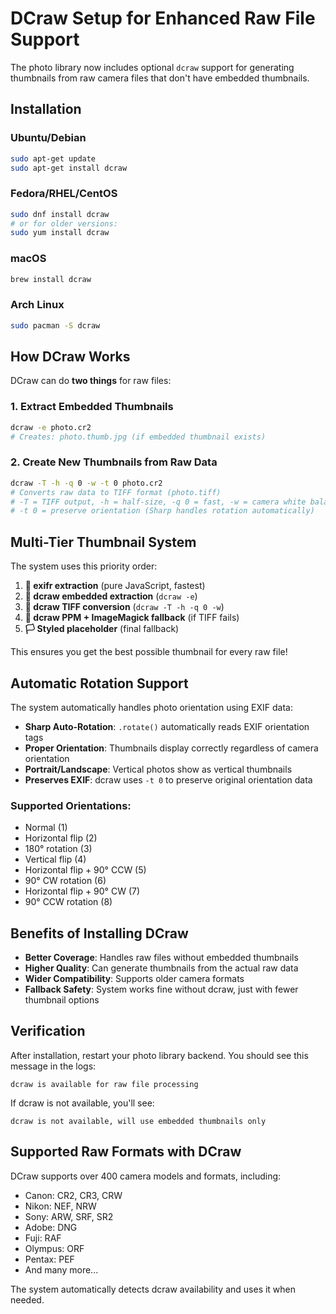 # DCraw Setup for Enhanced Raw File Support

The photo library now includes optional `dcraw` support for generating thumbnails from raw camera files that don't have embedded thumbnails.

## Installation

### Ubuntu/Debian
```bash
sudo apt-get update
sudo apt-get install dcraw
```

### Fedora/RHEL/CentOS
```bash
sudo dnf install dcraw
# or for older versions:
sudo yum install dcraw
```

### macOS
```bash
brew install dcraw
```

### Arch Linux
```bash
sudo pacman -S dcraw
```

## How DCraw Works

DCraw can do **two things** for raw files:

### 1. Extract Embedded Thumbnails
```bash
dcraw -e photo.cr2
# Creates: photo.thumb.jpg (if embedded thumbnail exists)
```

### 2. Create New Thumbnails from Raw Data
```bash
dcraw -T -h -q 0 -w -t 0 photo.cr2
# Converts raw data to TIFF format (photo.tiff)
# -T = TIFF output, -h = half-size, -q 0 = fast, -w = camera white balance
# -t 0 = preserve orientation (Sharp handles rotation automatically)
```

## Multi-Tier Thumbnail System

The system uses this priority order:

1. **🥇 exifr extraction** (pure JavaScript, fastest)
2. **🥈 dcraw embedded extraction** (`dcraw -e`)
3. **🥉 dcraw TIFF conversion** (`dcraw -T -h -q 0 -w`)
4. **🔄 dcraw PPM + ImageMagick fallback** (if TIFF fails)
5. **🏳️ Styled placeholder** (final fallback)

This ensures you get the best possible thumbnail for every raw file!

## Automatic Rotation Support

The system automatically handles photo orientation using EXIF data:

- **Sharp Auto-Rotation**: `.rotate()` automatically reads EXIF orientation tags
- **Proper Orientation**: Thumbnails display correctly regardless of camera orientation
- **Portrait/Landscape**: Vertical photos show as vertical thumbnails
- **Preserves EXIF**: dcraw uses `-t 0` to preserve original orientation data

### Supported Orientations:
- Normal (1)
- Horizontal flip (2)
- 180° rotation (3)
- Vertical flip (4)
- Horizontal flip + 90° CCW (5)
- 90° CW rotation (6)
- Horizontal flip + 90° CW (7)
- 90° CCW rotation (8)

## Benefits of Installing DCraw

- **Better Coverage**: Handles raw files without embedded thumbnails
- **Higher Quality**: Can generate thumbnails from the actual raw data
- **Wider Compatibility**: Supports older camera formats
- **Fallback Safety**: System works fine without dcraw, just with fewer thumbnail options

## Verification

After installation, restart your photo library backend. You should see this message in the logs:
```
dcraw is available for raw file processing
```

If dcraw is not available, you'll see:
```
dcraw is not available, will use embedded thumbnails only
```

## Supported Raw Formats with DCraw

DCraw supports over 400 camera models and formats, including:
- Canon: CR2, CR3, CRW
- Nikon: NEF, NRW
- Sony: ARW, SRF, SR2
- Adobe: DNG
- Fuji: RAF
- Olympus: ORF
- Pentax: PEF
- And many more...

The system automatically detects dcraw availability and uses it when needed.
